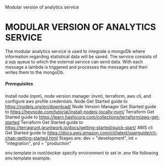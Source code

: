 Modular version of analytics service

# MODULAR VERSION OF ANALYTICS SERVICE

The modular analytics service is used to integrate a mongoDb where information regarding statistical data will be saved. 
The service consists of a sqs queue to which the external service can send data. With each message a lambda is triggered and processes the messages and then writes them to the mongoDb.

##### Prerequisites
Install node (npm), node version manager (nvm), terraform, aws cli, and configure aws profile credentials.
Node Get Started guide to https://nodejs.org/en/download/
Node Version Manager Get Started guide to https://heynode.com/tutorial/install-nodejs-locally-nvm/
Terraform Get Started guide to https://learn.hashicorp.com/collections/terraform/aws-get-started
Terraform Get Started guide to https://terragrunt.gruntwork.io/docs/getting-started/quick-start/
AWS cli Get Started guide to https://docs.aws.amazon.com/cli/latest/userguide/cli-chap-getting-started.html
Stages are: dev = "development", int = "integration", prd = "production"


env.template in root/docker specify environment to set in .env file following env.template example.